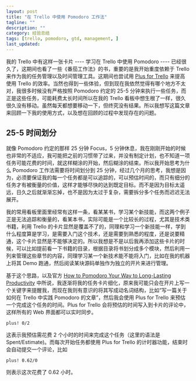 ```yaml
---
layout: post
title: "在 Trello 中使用 Pomodoro 工作法"
tagline: ""
description: ""
category: 经验总结
tags: [trello, pomodoro, gtd, management, ]
last_updated:
---
```


我的 Trello 中有这样一张卡片 ---- 学习在 Trello 中使用 Pomodoro  ---- 已经很久了，这期间也看了一些《番茄工作法》的书，重要的是我开始重度依赖于 Trello 来作为我的任务管理以及时间管理工具。这期间也尝试用 [Plus for Trello](https://www.plusfortrello.com/p/about.html) 来提高使用 Trello 的效率。当然也得到一些体验，但到现在我依然觉得有哪个地方不太对，我很多时候没有严格按照 Pomodoro 约定的 25-5 分钟来执行一些任务，而正是这些任务，可能耗费太长时间所以在我的 Trello 看板中想生根了一样，很久很久没有移动。虽然每天都想要移动一下，但终究没有结果。所以我想写这篇文章来回顾一下我的使用方式，以及想在回顾的过程中发现存在的问题。

## 25-5 时间划分
就像 Pomodoro 约定的那样 25 分钟 Focus，5 分钟休息，我在刚刚开始的时候也非常的不适应，我可能把之前的习惯带了过来，并没有制定计划，也不知道一项任务可能花费的时间，就这样糊涂的开始，然后糊涂的结束。所以我开始思考为什么 Pomodoro 工作法需要将时间划分到 25 分钟，经过几个月的思考，我想是因为，必须要保证我的每一个任务都是可以追踪的，可以预估时间的，而只有细分的任务才有被衡量的价值，这样才能够尽快的达到既定目标。而不是因为目标太遥远，日久之后就渐渐忘掉，也不是因为太过于复杂，需要拆分多个任务而迟迟无法展开。

我的常用看板里面里经常有这样一条，看某某书，学习某个新技能，而这两个例子正是无法追踪和衡量的，看某本书，实际可能是一个比较长的过程，尤其是技术类书籍，利用 Trello 的卡片显然是覆盖不了的，同理和学习一个新技能一样，学到什么程度算是学习，是需要入门这个技术，还是需要到熟悉的程度，还是说要精通，这个卡片显然是不能够决定的。所以我想是不是以后我再添加这些卡片的时候，可以比如提前看一下书籍的目录，根据目录将书划分成多个模块，然后利用一列来管理这些章节的内容，同理学习某一个新技术能不能将入门，比如在我的机器上将其 Demo 跑通，然后阅读某块源码单独作为独立的开片来进行管理。

基于这个思路，以及官方 [How to Pomodoro Your Way to Long-Lasting Productivity](https://blog.trello.com/how-to-pomodoro-your-way-to-productivity) 中所说，我逐渐将我的任务卡片细化，原来我可能只会在开片上写一个关键字来提醒我，而现在我则有意识的将其写成动名词结构，比如“写一篇关于如何在 Trello 中实践 Pomodoro 的文章”，然后我会使用 Plus for Trello 来预估一个完成这个任务的时间。Plus for Trello 会将预估的时间写入到卡片的评论中，这样所有的 Web 界面都可以实时同步。

	plus! 0/2

这表示我预估需花费 2 个小时的时间来完成这个任务（这里的语法是 Spent/Estimate)。而每次开始任务都使用 Plus for Trello 的计时器功能，结束时会自动提交一个评论，比如

	plus! 0.62/0

则表示这次花费了 0.62 小时。

